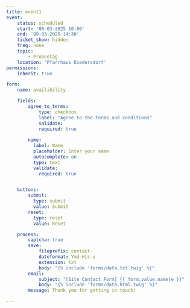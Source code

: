 ```yaml
---
title: event1
event:
    status: scheduled
    start: '08-03-2025 10:00'
    end: '08-03-2025 14:30'
    ticket_show: hidden
    freq: none
    topic:
        - Probentag
    location: 'Pfarrhaus Diedersdorf'
permissions:
    inherit: true

form:
    name: availibility

    fields:
        agree_to_terms:
            type: checkbox
            label: "Agree to the terms and conditions"
            validate:
            required: true
            
        name:
          label: Name
          placeholder: Enter your name
          autocomplete: on
          type: text
          validate:
            required: true


    buttons:
        submit:
          type: submit
          value: Submit
        reset:
          type: reset
          value: Reset

    process:
        captcha: true
        save:
            fileprefix: contact-
            dateformat: Ymd-His-u
            extension: txt
            body: "{% include 'forms/data.txt.twig' %}"
        email:
            subject: "[Site Contact Form] {{ form.value.name|e }}"
            body: "{% include 'forms/data.html.twig' %}"
        message: Thank you for getting in touch!

---
```


